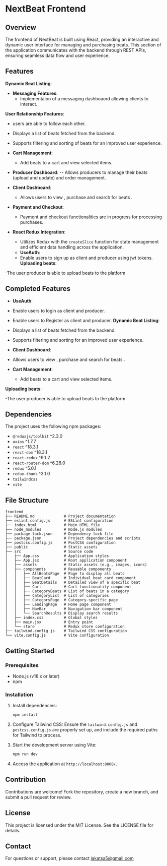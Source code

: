 # NextBeat Frontend

## Overview

The frontend of NextBeat is built using React, providing an interactive and dynamic user interface for managing and purchasing beats. This section of the application communicates with the backend through REST APIs, ensuring seamless data flow and user experience.

## Features

**Dynamic Beat Listing**:

- **Messaging Features**:
  - Implementaion of a messaging dashboaord allowing clients to interact.

**User Relationship Features**:

- users are able to follow each other.

- Displays a list of beats fetched from the backend.
- Supports filtering and sorting of beats for an improved user experience.
- **Cart Management**:
  - Add beats to a cart and view selected items.
- **Producer Dashboard**:
  -- Allows producers to manage their beats (upload and update) and order management.
- **Client Dashboard**:

  - Allows users to view , purchase and search for beats .

- **Payment and Checkout**:
  - Payment and checkout functionalities are in progress for processing purchases.
- **React Redux Integration**:
  - Utilizes Redux with the `createSlice` function for state management and efficient data handling across the application.
  - **UseAuth**:
  - Enable users to sign up as client and producer using jwt tokens.
    **Uploading beats**:

-The user producer is able to upload beats to the platform

## Completed Features

- **UseAuth**:
- Enable users to login as client and producer.
- Enable users to Register as client and producer.
  **Dynamic Beat Listing**:

- Displays a list of beats fetched from the backend.
- Supports filtering and sorting for an improved user experience.

- **Client Dashboard**:

- Allows users to view , purchase and search for beats .

- **Cart Management**:
  - Add beats to a cart and view selected items.

**Uploading beats**:

-The user producer is able to upload beats to the platform

## Dependencies

The project uses the following npm packages:

- `@reduxjs/toolkit` ^2.3.0
- `axios` ^1.7.7
- `react` ^18.3.1
- `react-dom` ^18.3.1
- `react-redux` ^9.1.2
- `react-router-dom` ^6.28.0
- `redux` ^5.0.1
- `redux-thunk` ^3.1.0
- `tailwindcss`
- `vite`

## File Structure

```
frontend
├── README.md             # Project documentation
├── eslint.config.js      # ESLint configuration
├── index.html            # Main HTML file
├── node_modules          # Node.js modules
├── package-lock.json     # Dependency lock file
├── package.json          # Project dependencies and scripts
├── postcss.config.js     # PostCSS configuration
├── public                # Static assets
├── src                   # Source code
│   ├── App.css           # Application styles
│   ├── App.jsx           # Root application component
│   ├── assets            # Static assets (e.g., images, icons)
│   ├── components        # Reusable components
│   │   ├── AllBeatsPage  # Page to display all beats
│   │   ├── BeatCard      # Individual beat card component
│   │   ├── BeatDetails   # Detailed view of a specific beat
│   │   ├── Cart          # Cart functionality component
│   │   ├── CategoryBeats # List of beats in a category
│   │   ├── CategoryList  # List of categories
│   │   ├── CategoryPage  # Category-specific page
│   │   ├── LandingPage   # Home page component
│   │   ├── NavBar        # Navigation bar component
│   │   └── SearchResults # Display search results
│   ├── index.css         # Global styles
│   ├── main.jsx          # Entry point
│   └── store             # Redux store configuration
├── tailwind.config.js    # Tailwind CSS configuration
└── vite.config.js        # Vite configuration
```

## Getting Started

### Prerequisites

- Node.js (v18.x or later)
- npm

### Installation

1. Install dependencies:

   ```bash
   npm install

   ```

2. Configure Tailwind CSS:
   Ensure the `tailwind.config.js` and `postcss.config.js` are properly set up, and include the required paths for Tailwind to process.

3. Start the development server using Vite:

   ```bash
   npm run dev

   ```

4. Access the application at `http://localhost:8000/`.

## Contribution

Contributions are welcome! Fork the repository, create a new branch, and submit a pull request for review.

## License

This project is licensed under the MIT License. See the LICENSE file for details.

## Contact

For questions or support, please contact jakatsa5@gmail.com
